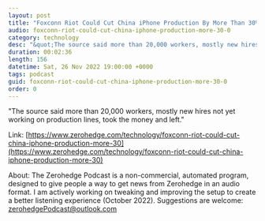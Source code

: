 ```yaml
---
layout: post
title: "Foxconn Riot Could Cut China iPhone Production By More Than 30%"
audio: foxconn-riot-could-cut-china-iphone-production-more-30-0
category: technology
desc: "&quot;The source said more than 20,000 workers, mostly new hires not yet working on production lines, took the money and left.&quot; "
duration: 00:02:36
length: 156
datetime: Sat, 26 Nov 2022 19:00:00 +0000
tags: podcast
guid: foxconn-riot-could-cut-china-iphone-production-more-30-0
order: 0
---
```

&quot;The source said more than 20,000 workers, mostly new hires not yet working on production lines, took the money and left.&quot; 

Link: [https://www.zerohedge.com/technology/foxconn-riot-could-cut-china-iphone-production-more-30](https://www.zerohedge.com/technology/foxconn-riot-could-cut-china-iphone-production-more-30)

About: The Zerohedge Podcast is a non-commercial, automated program, designed to give people a way to get news from Zerohedge in an audio format.  I am actively working on tweaking and improving the setup to create a better listening experience (October 2022).  Suggestions are welcome: [zerohedgePodcast@outlook.com](mailto:zerohedgePodcast@outlook.com)